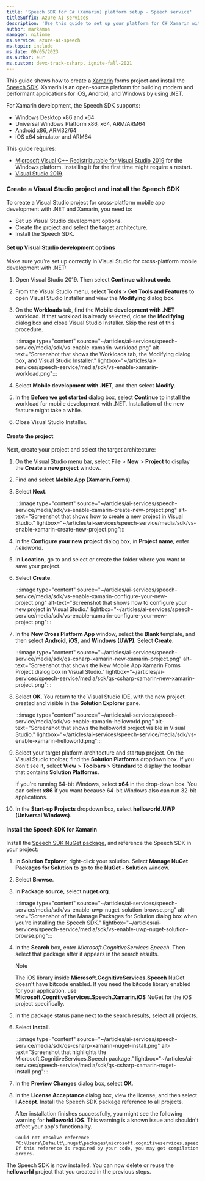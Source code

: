 ```yaml
---
title: 'Speech SDK for C# (Xamarin) platform setup - Speech service'
titleSuffix: Azure AI services
description: 'Use this guide to set up your platform for C# Xamarin with the Speech SDK.'
author: markamos
manager: nitinme
ms.service: azure-ai-speech
ms.topic: include
ms.date: 09/05/2023
ms.author: eur
ms.custom: devx-track-csharp, ignite-fall-2021
---
```


This guide shows how to create a [Xamarin](/xamarin/get-started/what-is-xamarin) forms project and install the [Speech SDK](~/articles/ai-services/speech-service/speech-sdk.md). Xamarin is an open-source platform for building modern and performant applications for iOS, Android, and Windows by using .NET.

For Xamarin development, the Speech SDK supports:

- Windows Desktop x86 and x64
- Universal Windows Platform x86, x64, ARM/ARM64
- Android x86, ARM32/64
- iOS x64 simulator and ARM64

This guide requires:

- [Microsoft Visual C++ Redistributable for Visual Studio 2019](https://support.microsoft.com/topic/the-latest-supported-visual-c-downloads-2647da03-1eea-4433-9aff-95f26a218cc0) for the Windows platform. Installing it for the first time might require a restart.
- [Visual Studio 2019](https://visualstudio.microsoft.com/downloads/).

### Create a Visual Studio project and install the Speech SDK

To create a Visual Studio project for cross-platform mobile app development with .NET and Xamarin, you need to:

- Set up Visual Studio development options.
- Create the project and select the target architecture.
- Install the Speech SDK.

#### Set up Visual Studio development options

Make sure you're set up correctly in Visual Studio for cross-platform mobile development with .NET:

1. Open Visual Studio 2019. Then select **Continue without code**.

1. From the Visual Studio menu, select **Tools** > **Get Tools and Features** to open Visual Studio Installer and view the **Modifying** dialog box.

1. On the **Workloads** tab, find the **Mobile development with .NET** workload. If that workload is already selected, close the **Modifying** dialog box and close Visual Studio Installer. Skip the rest of this procedure.

   :::image type="content" source="~/articles/ai-services/speech-service/media/sdk/vs-enable-xamarin-workload.png" alt-text="Screenshot that shows the Workloads tab, the Modifying dialog box, and Visual Studio Installer." lightbox="~/articles/ai-services/speech-service/media/sdk/vs-enable-xamarin-workload.png":::

1. Select **Mobile development with .NET**, and then select **Modify**.

1. In the **Before we get started** dialog box, select **Continue** to install the workload for mobile development with .NET. Installation of the new feature might take a while.

1. Close Visual Studio Installer.

#### Create the project

Next, create your project and select the target architecture:

1. On the Visual Studio menu bar, select **File** > **New** > **Project** to display the **Create a new project** window.

1. Find and select **Mobile App (Xamarin.Forms)**.

1. Select **Next**.

   :::image type="content" source="~/articles/ai-services/speech-service/media/sdk/vs-enable-xamarin-create-new-project.png" alt-text="Screenshot that shows how to create a new project in Visual Studio." lightbox="~/articles/ai-services/speech-service/media/sdk/vs-enable-xamarin-create-new-project.png":::

1. In the **Configure your new project** dialog box, in **Project name**, enter *helloworld*.

1. In **Location**, go to and select or create the folder where you want to save your project.

1. Select **Create**.

   :::image type="content" source="~/articles/ai-services/speech-service/media/sdk/vs-enable-xamarin-configure-your-new-project.png" alt-text="Screenshot that shows how to configure your new project in Visual Studio." lightbox="~/articles/ai-services/speech-service/media/sdk/vs-enable-xamarin-configure-your-new-project.png":::

1. In the **New Cross Platform App** window, select the **Blank** template, and then select **Android**, **iOS**, and **Windows (UWP)**. Select **Create**.

   :::image type="content" source="~/articles/ai-services/speech-service/media/sdk/qs-csharp-xamarin-new-xamarin-project.png" alt-text="Screenshot that shows the New Mobile App Xamarin Forms Project dialog box in Visual Studio." lightbox="~/articles/ai-services/speech-service/media/sdk/qs-csharp-xamarin-new-xamarin-project.png":::

1. Select **OK**. You return to the Visual Studio IDE, with the new project created and visible in the **Solution Explorer** pane.

   :::image type="content" source="~/articles/ai-services/speech-service/media/sdk/vs-enable-xamarin-helloworld.png" alt-text="Screenshot that shows the helloworld project visible in Visual Studio." lightbox="~/articles/ai-services/speech-service/media/sdk/vs-enable-xamarin-helloworld.png":::

1. Select your target platform architecture and startup project. On the Visual Studio toolbar, find the **Solution Platforms** dropdown box. If you don't see it, select **View** > **Toolbars** > **Standard** to display the toolbar that contains **Solution Platforms**.

   If you're running 64-bit Windows, select **x64** in the drop-down box. You can select **x86** if you want because 64-bit Windows also can run 32-bit applications.

1. In the **Start-up Projects** dropdown box, select **helloworld.UWP (Universal Windows)**.

#### Install the Speech SDK for Xamarin

Install the [Speech SDK NuGet package](https://aka.ms/csspeech/nuget), and reference the Speech SDK in your project:

1. In **Solution Explorer**, right-click your solution. Select **Manage NuGet Packages for Solution** to go to the **NuGet - Solution** window.

1. Select **Browse**.

1. In **Package source**, select **nuget.org**.

   :::image type="content" source="~/articles/ai-services/speech-service/media/sdk/vs-enable-uwp-nuget-solution-browse.png" alt-text="Screenshot of the Manage Packages for Solution dialog box when you're installing the Speech SDK." lightbox="~/articles/ai-services/speech-service/media/sdk/vs-enable-uwp-nuget-solution-browse.png":::

1. In the **Search** box, enter *Microsoft.CognitiveServices.Speech*. Then select that package after it appears in the search results.

   > [!NOTE]
   > The iOS library inside **Microsoft.CognitiveServices.Speech** NuGet doesn't have bitcode enabled. If you need the bitcode library enabled for your application, use **Microsoft.CognitiveServices.Speech.Xamarin.iOS** NuGet for the iOS project specifically.

1. In the package status pane next to the search results, select all projects.

1. Select **Install**.

   :::image type="content" source="~/articles/ai-services/speech-service/media/sdk/qs-csharp-xamarin-nuget-install.png" alt-text="Screenshot that highlights the Microsoft.CognitiveServices.Speech package." lightbox="~/articles/ai-services/speech-service/media/sdk/qs-csharp-xamarin-nuget-install.png":::

1. In the **Preview Changes** dialog box, select **OK**.

1. In the **License Acceptance** dialog box, view the license, and then select **I Accept**. Install the Speech SDK package reference to all projects.

   After installation finishes successfully, you might see the following warning for **helloworld.iOS**. This warning is a known issue and shouldn't affect your app's functionality.

   ```output
   Could not resolve reference "C:\Users\Default\.nuget\packages\microsoft.cognitiveservices.speech\1.7.0\build\Xamarin.iOS\libMicrosoft.CognitiveServices.Speech.core.a". If this reference is required by your code, you may get compilation errors.
   ```

The Speech SDK is now installed. You can now delete or reuse the **helloworld** project that you created in the previous steps.
